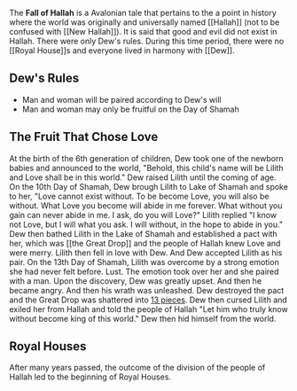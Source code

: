 The **Fall of Hallah** is a Avalonian tale that pertains to the a point in history where the world was originally and universally named [[Hallah]] (not to be confused with [[New Hallah]]). It is said that good and evil did not exist in Hallah. There were only Dew's rules. During this time period, there were no [[Royal House]]s and everyone lived in harmony with [[Dew]]. 

## Dew's Rules
* Man and woman will be paired according to Dew's will
* Man and woman may only be fruitful on the Day of Shamah

## The Fruit That Chose Love
At the birth of the 6th generation of children, Dew took one of the newborn babies and announced to the world, "Behold, this child's name will be Lilith and Love shall be in this world." Dew raised Lilith until the coming of age. On the 10th Day of Shamah, Dew brough Lilith to Lake of Shamah and spoke to her, "Love cannot exist without. To be become Love, you will also be without. What Love you become will abide in me forever. What without you gain can never abide in me. I ask, do you will Love?" Lilith replied "I know not Love, but I will what you ask. I will without, in the hope to abide in you." Dew then bathed Lilith in the Lake of Shamah and established a pact with her, which was [[the Great Drop]] and the people of Hallah knew Love and were merry. Lilith then fell in love with Dew. And Dew accepted Lilith as his pair. On the 13th Day of Shamah, Lilith was overcome by a strong emotion she had never felt before. Lust. The emotion took over her and she paired with a man. Upon the discovery, Dew was greatly upset. And then he became angry. And then his wrath was unleashed. Dew destroyed the pact and the Great Drop was shattered into [13 pieces](/wiki/Tears). Dew then cursed Lilith and exiled her from Hallah and told the people of Hallah "Let him who truly know without become king of this world." Dew then hid himself from the world.

## Royal Houses
After many years passed, the outcome of the division of the people of Hallah led to the beginning of Royal Houses.